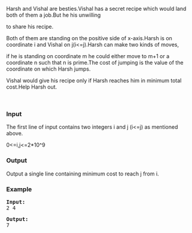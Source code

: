 <p>Harsh and Vishal are besties.Vishal has a secret recipe which would land both of them a job.But he his unwilling&nbsp;</p>
<p>to share his recipe.</p>
<p>Both of them are standing on the positive side of x-axis.Harsh is on coordinate i and Vishal on j(i&lt;=j).Harsh can make two kinds of moves,</p>
<p>if he is standing on coordinate m he could either move to m+1 or a coordinate n such that n is prime.The cost of jumping is the value of the coordinate on which Harsh jumps.</p>
<p>Vishal would give his recipe only if Harsh reaches him in minimum total cost.Help Harsh out.</p>
<p>&nbsp;</p>
<h3>Input</h3>
<p>The first line of input contains two integers i and j (i&lt;=j) as mentioned above.</p>
<p>0&lt;=i,j&lt;=2*10^9</p>
<h3>Output</h3>
<p>Output a single line containing minimum cost to reach j from i.</p>
<h3>Example</h3>
<pre><strong>Input:</strong>
2 4</pre>
<pre><strong>Output:</strong>
7</pre>